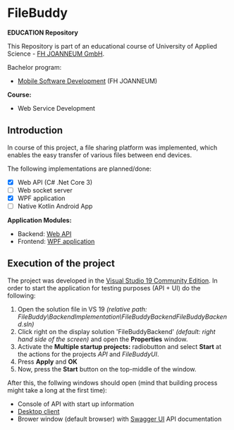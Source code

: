 # FileBuddy
**EDUCATION Repository**

This Repository is part of an educational course of University of Applied Science -  [FH JOANNEUM GmbH](https://www.fh-joanneum.at/iit).

Bachelor program:

-   [Mobile Software Development]([https://www.fh-joanneum.at/mobile-software-development/bachelor/](https://www.fh-joanneum.at/mobile-software-development/bachelor/))  (FH JOANNEUM)

**Course:**

-  Web Service Development

## Introduction
In course of this project, a file sharing platform was implemented, which enables the easy transfer of various files between end devices.

The following implementations are planned/done:
- [x] Web API (C# .Net Core 3)
- [ ] Web socket server
- [x] WPF application
- [ ] Native Kotlin Android App

**Application Modules:**

-  Backend: [Web API]([https://github.com/JessyVe/FileBuddy/tree/master/BackendImplementation](https://github.com/JessyVe/FileBuddy/tree/master/BackendImplementation))
-  Frontend: [WPF application]([https://github.com/JessyVe/FileBuddy/tree/master/FrontendImplementation](https://github.com/JessyVe/FileBuddy/tree/master/FrontendImplementation))

## Execution of the project
The project was developed in the [Visual Studio 19 Community Edition]([https://visualstudio.microsoft.com/de/vs/](https://visualstudio.microsoft.com/de/vs/)). In order to start the application for testing purposes (API + UI) do the following:

1. Open the solution file in VS 19 *(relative path: FileBuddy\BackendImplementation\FileBuddyBackendFileBuddyBackend.sln)*
2. Click right on the display solution 'FileBuddyBackend' *(default: right hand side of the screen)* and open the **Properties** window.
3. Activate the **Multiple startup projects:** radiobutton and select **Start** at the actions for the projects *API* and *FileBuddyUI*.
4. Press **Apply** and **OK**
5. Now, press the **Start** button on the top-middle of the window.

After this, the follwing windows should open (mind that building process might take a long at the first time):
- Console of API with start up information
- [Desktop client](https://github.com/JessyVe/FileBuddy/tree/master/FrontendImplementation)
- Brower window (default browser) with [Swagger UI](https://swagger.io/tools/swagger-ui/) API documentation
